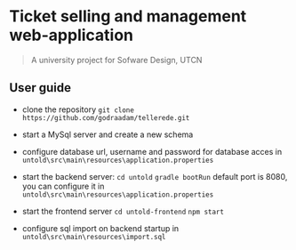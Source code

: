 # Ticket selling and management web-application
> A university project for Sofware Design, UTCN

## User guide

- clone the repository
`git clone https://github.com/godraadam/tellerede.git`

- start a MySql server and create a new schema
- configure database url, username and password for database acces in
`untold\src\main\resources\application.properties`
- start the backend server:
`cd untold`
`gradle bootRun`
default port is 8080, you can configure it in `untold\src\main\resources\application.properties`

- start the frontend server
`cd untold-frontend`
`npm start`

- configure sql import on backend startup in `untold\src\main\resources\import.sql`